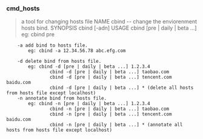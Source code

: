 ### cmd_hosts
> a tool for changing hosts file
NAME
		cbind -- change the enviorenment hosts bind.
SYNOPSIS
		cbind [-adn]
USAGE
		cbind [pre | daily | beta ...]
			eg: cbind pre

		-a add bind to hosts file.
			eg: cbind -a 12.34.56.78 abc.efg.com

		-d delete bind from hosts file.
			eg: cbind -d [pre | daily | beta ...] 1.2.3.4
					cbind -d [pre | daily | beta ...] taobao.com
					cbind -d [pre | daily | beta ...] tencent.com baidu.com
					cbind -d [pre | daily | beta ...] * (delete all hosts from hosts file except localhost)
		-n annotate bind from hosts file.
			eg: cbind -n [pre | daily | beta ...] 1.2.3.4
					cbind -n [pre | daily | beta ...] taobao.com
					cbind -n [pre | daily | beta ...] tencent.com baidu.com
					cbind -n [pre | daily | beta ...] * (annotate all hosts from hosts file except localhost)
